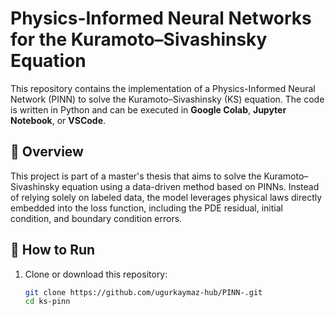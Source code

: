 # Physics-Informed Neural Networks for the Kuramoto–Sivashinsky Equation

This repository contains the implementation of a Physics-Informed Neural Network (PINN) to solve the Kuramoto–Sivashinsky (KS) equation. The code is written in Python and can be executed in **Google Colab**, **Jupyter Notebook**, or **VSCode**.

## 📌 Overview

This project is part of a master's thesis that aims to solve the Kuramoto–Sivashinsky equation using a data-driven method based on PINNs. Instead of relying solely on labeled data, the model leverages physical laws directly embedded into the loss function, including the PDE residual, initial condition, and boundary condition errors.

## 🚀 How to Run

1. Clone or download this repository:
   ```bash
   git clone https://github.com/ugurkaymaz-hub/PINN-.git
   cd ks-pinn
